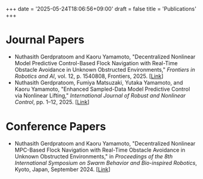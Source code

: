 +++
date = '2025-05-24T18:06:56+09:00'
draft = false
title = 'Publications'
+++

# Journal Papers
- Nuthasith Gerdpratoom and Kaoru Yamamoto, "Decentralized Nonlinear Model Predictive Control-Based Flock Navigation with Real-Time Obstacle Avoidance in Unknown Obstructed Environments," *Frontiers in Robotics and AI*, vol. 12, p. 1540808, Frontiers, 2025. [[Link](https://www.frontiersin.org/journals/robotics-and-ai/articles/10.3389/frobt.2025.1540808/abstract)]
- Nuthasith Gerdpratoom, Fumiya Matsuzaki, Yutaka Yamamoto, and Kaoru Yamamoto, "Enhanced Sampled-Data Model Predictive Control via Nonlinear Lifting," *International Journal of Robust and Nonlinear Control*, pp. 1–12, 2025. [[Link](https://onlinelibrary.wiley.com/doi/10.1002/rnc.70083)]

# Conference Papers
- Nuthasith Gerdpratoom and Kaoru Yamamoto, "Decentralized Nonlinear MPC-Based Flock Navigation with Real-Time Obstacle Avoidance in Unknown Obstructed Environments," in *Proceedings of the 8th International Symposium on Swarm Behavior and Bio-inspired Robotics*, Kyoto, Japan, September 2024. [[Link](https://www.swarm-systems.org/swarm2024)]